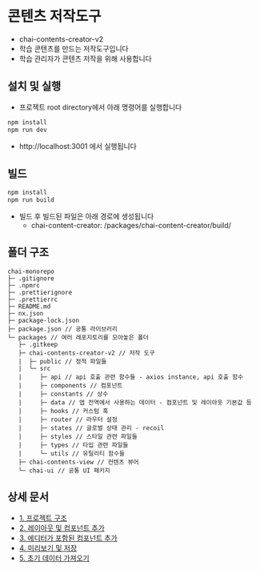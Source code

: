 # 콘텐츠 저작도구

- chai-contents-creator-v2
- 학습 콘텐츠를 만드는 저작도구입니다
- 학습 관리자가 콘텐츠 저작을 위해 사용합니다

## 설치 및 실행

- 프로젝트 root directory에서 아래 명령어를 실행합니다

```bash
npm install
npm run dev
```

- http://localhost:3001 에서 실행됩니다

## 빌드

```bash
npm install
npm run build
```

- 빌드 후 빌드된 파일은 아래 경로에 생성됩니다
  - chai-content-creator: /packages/chai-content-creator/build/

## 폴더 구조

```
chai-monorepo
├─ .gitignore
├─ .npmrc
├─ .prettierignore
├─ .prettierrc
├─ README.md
├─ nx.json
├─ package-lock.json
├─ package.json // 공통 라이브러리
└─ packages // 여러 레포지토리를 모아놓은 폴더
   ├─ .gitkeep
   ├─ chai-contents-creator-v2 // 저작 도구
   |  ├─ public // 정적 파일들
   |  └─ src
   |     ├─ api // api 호출 관련 함수들 - axios instance, api 호출 함수
   |     ├─ components // 컴포넌트
   |     ├─ constants // 상수
   |     ├─ data // 앱 전역에서 사용하는 데이터 - 컴포넌트 및 레이아웃 기본값 등
   |     ├─ hooks // 커스텀 훅
   |     ├─ router // 라우터 설정
   |     ├─ states // 글로벌 상태 관리 - recoil
   |     ├─ styles // 스타일 관련 파일들
   |     ├─ types // 타입 관련 파일들
   |     └─ utils // 유틸리티 함수들
   ├─ chai-contents-view // 컨텐츠 뷰어
   └─ chai-ui // 공통 UI 패키지

```

## 상세 문서

- [1. 프로젝트 구조](../../docs/creator/01_project.md)
- [2. 레이아웃 및 컴포넌트 추가](../../docs/creator/02_add-components.md)
- [3. 에디터가 포함된 컴포넌트 추가](../../docs/creator/03_editor.md)
- [4. 미리보기 및 저장](../../docs/creator/04_preview-save.md)
- [5. 초기 데이터 가져오기](../../docs/creator/05_fetching-data.md)
